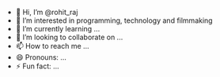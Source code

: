 - 👋 Hi, I’m @rohit_raj
- 👀 I’m interested in programming, technology and filmmaking
- 🌱 I’m currently learning ...
- 💞️ I’m looking to collaborate on ...
- 📫 How to reach me ...
- 😄 Pronouns: ...
- ⚡ Fun fact: ...

<!---
roggtaugh/roggtaugh is a ✨ special ✨ repository because its `README.md` (this file) appears on your GitHub profile.
You can click the Preview link to take a look at your changes.
--->
